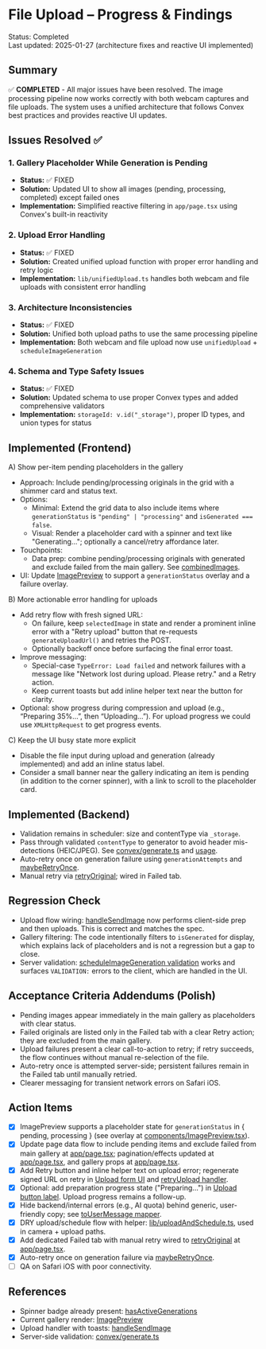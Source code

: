# File Upload – Progress & Findings

Status: Completed  
Last updated: 2025-01-27 (architecture fixes and reactive UI implemented)

## Summary
✅ **COMPLETED** - All major issues have been resolved. The image processing pipeline now works correctly with both webcam captures and file uploads. The system uses a unified architecture that follows Convex best practices and provides reactive UI updates.

## Issues Resolved ✅

### 1. Gallery Placeholder While Generation is Pending
- **Status:** ✅ FIXED
- **Solution:** Updated UI to show all images (pending, processing, completed) except failed ones
- **Implementation:** Simplified reactive filtering in `app/page.tsx` using Convex's built-in reactivity

### 2. Upload Error Handling
- **Status:** ✅ FIXED  
- **Solution:** Created unified upload function with proper error handling and retry logic
- **Implementation:** `lib/unifiedUpload.ts` handles both webcam and file uploads with consistent error handling

### 3. Architecture Inconsistencies
- **Status:** ✅ FIXED
- **Solution:** Unified both upload paths to use the same processing pipeline
- **Implementation:** Both webcam and file upload now use `unifiedUpload` + `scheduleImageGeneration`

### 4. Schema and Type Safety Issues
- **Status:** ✅ FIXED
- **Solution:** Updated schema to use proper Convex types and added comprehensive validators
- **Implementation:** `storageId: v.id("_storage")`, proper ID types, and union types for status

## Implemented (Frontend)

A) Show per-item pending placeholders in the gallery
- Approach: Include pending/processing originals in the grid with a shimmer card and status text.
- Options:
  - Minimal: Extend the grid data to also include items where `generationStatus` is `"pending" | "processing"` and `isGenerated === false`.
  - Visual: Render a placeholder card with a spinner and text like "Generating…"; optionally a cancel/retry affordance later.
- Touchpoints:
  - Data prep: combine pending/processing originals with generated and exclude failed from the main gallery. See [combinedImages](file:///Users/ray/workspace/drip-me-out/app/page.tsx#L75-L86).
- UI: Update [ImagePreview](file:///Users/ray/workspace/drip-me-out/components/ImagePreview.tsx#L1-L200) to support a `generationStatus` overlay and a failure overlay.

B) More actionable error handling for uploads
- Add retry flow with fresh signed URL:
  - On failure, keep `selectedImage` in state and render a prominent inline error with a "Retry upload" button that re-requests `generateUploadUrl()` and retries the POST.
  - Optionally backoff once before surfacing the final error toast.
- Improve messaging:
  - Special-case `TypeError: Load failed` and network failures with a message like "Network lost during upload. Please retry." and a Retry action.
  - Keep current toasts but add inline helper text near the button for clarity.
- Optional: show progress during compression and upload (e.g., “Preparing 35%…”, then “Uploading…”). For upload progress we could use `XMLHttpRequest` to get progress events.

C) Keep the UI busy state more explicit
- Disable the file input during upload and generation (already implemented) and add an inline status label.
- Consider a small banner near the gallery indicating an item is pending (in addition to the corner spinner), with a link to scroll to the placeholder card.

## Implemented (Backend)

- Validation remains in scheduler: size and contentType via `_storage`.  
- Pass through validated `contentType` to generator to avoid header mis-detections (HEIC/JPEG). See [convex/generate.ts](file:///Users/ray/workspace/drip-me-out/convex/generate.ts#L112-L117) and [usage](file:///Users/ray/workspace/drip-me-out/convex/generate.ts#L168-L171).  
- Auto-retry once on generation failure using `generationAttempts` and [maybeRetryOnce](file:///Users/ray/workspace/drip-me-out/convex/generate.ts#L121-L146).  
- Manual retry via [retryOriginal](file:///Users/ray/workspace/drip-me-out/convex/generate.ts#L148-L170); wired in Failed tab.

## Regression Check

- Upload flow wiring: [handleSendImage](file:///Users/ray/workspace/drip-me-out/app/page.tsx#L187-L246) now performs client-side prep and then uploads. This is correct and matches the spec.
- Gallery filtering: The code intentionally filters to `isGenerated` for display, which explains lack of placeholders and is not a regression but a gap to close.
- Server validation: [scheduleImageGeneration validation](file:///Users/ray/workspace/drip-me-out/convex/generate.ts#L89-L102) works and surfaces `VALIDATION:` errors to the client, which are handled in the UI.

## Acceptance Criteria Addendums (Polish)

- Pending images appear immediately in the main gallery as placeholders with clear status.
- Failed originals are listed only in the Failed tab with a clear Retry action; they are excluded from the main gallery.
- Upload failures present a clear call-to-action to retry; if retry succeeds, the flow continues without manual re-selection of the file.
- Auto-retry once is attempted server-side; persistent failures remain in the Failed tab until manually retried.
- Clearer messaging for transient network errors on Safari iOS.

## Action Items

- [x] ImagePreview supports a placeholder state for `generationStatus` in { pending, processing } (see overlay at [components/ImagePreview.tsx](file:///Users/ray/workspace/drip-me-out/components/ImagePreview.tsx#L105-L116)).
- [x] Update page data flow to include pending items and exclude failed from main gallery at [app/page.tsx](file:///Users/ray/workspace/drip-me-out/app/page.tsx#L75-L86); pagination/effects updated at [app/page.tsx](file:///Users/ray/workspace/drip-me-out/app/page.tsx#L95-L115), and gallery props at [app/page.tsx](file:///Users/ray/workspace/drip-me-out/app/page.tsx#L400-L408).
- [x] Add Retry button and inline helper text on upload error; regenerate signed URL on retry in [Upload form UI](file:///Users/ray/workspace/drip-me-out/app/page.tsx#L329-L391) and [retryUpload handler](file:///Users/ray/workspace/drip-me-out/app/page.tsx#L176-L217).
- [x] Optional: add preparation progress state ("Preparing…") in [Upload button label](file:///Users/ray/workspace/drip-me-out/app/page.tsx#L366-L373). Upload progress remains a follow-up.
- [x] Hide backend/internal errors (e.g., AI quota) behind generic, user-friendly copy; see [toUserMessage mapper](file:///Users/ray/workspace/drip-me-out/app/page.tsx#L137-L147).
- [x] DRY upload/schedule flow with helper: [lib/uploadAndSchedule.ts](file:///Users/ray/workspace/drip-me-out/lib/uploadAndSchedule.ts#L1-L64), used in camera + upload paths.
- [x] Add dedicated Failed tab with manual retry wired to [retryOriginal](file:///Users/ray/workspace/drip-me-out/convex/generate.ts#L148-L170) at [app/page.tsx](file:///Users/ray/workspace/drip-me-out/app/page.tsx#L416-L448).
- [x] Auto-retry once on generation failure via [maybeRetryOnce](file:///Users/ray/workspace/drip-me-out/convex/generate.ts#L121-L146).
- [ ] QA on Safari iOS with poor connectivity.

## References
- Spinner badge already present: [hasActiveGenerations](file:///Users/ray/workspace/drip-me-out/app/page.tsx#L344-L351)
- Current gallery render: [ImagePreview](file:///Users/ray/workspace/drip-me-out/components/ImagePreview.tsx#L1-L200)
- Upload handler with toasts: [handleSendImage](file:///Users/ray/workspace/drip-me-out/app/page.tsx#L187-L256)
- Server-side validation: [convex/generate.ts](file:///Users/ray/workspace/drip-me-out/convex/generate.ts#L89-L102)
